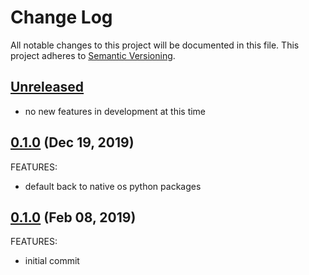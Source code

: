 # Change Log

All notable changes to this project will be documented in this file.
This project adheres to [Semantic Versioning](http://semver.org/).

## [Unreleased](unreleased)

- no new features in development at this time

## [0.1.0](https://github.com/hansohn/python-chef/compare/0.1.0...0.2.0) (Dec 19, 2019)

FEATURES:

- default back to native os python packages

## [0.1.0](https://github.com/hansohn/python-chef/compare/0.1.0...0.1.0) (Feb 08, 2019)

FEATURES:

- initial commit
